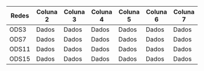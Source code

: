 | Redes  | Coluna 2 | Coluna 3 | Coluna 4 | Coluna 5 | Coluna 6 | Coluna 7 |
|----------|----------|----------|----------|----------|----------|----------|
| ODS3  | Dados    | Dados    | Dados    | Dados    | Dados    | Dados    |
| ODS7  | Dados    | Dados    | Dados    | Dados    | Dados    | Dados    |
| ODS11  | Dados    | Dados    | Dados    | Dados    | Dados    | Dados    |
| ODS15 | Dados    | Dados    | Dados    | Dados    | Dados    | Dados    |

